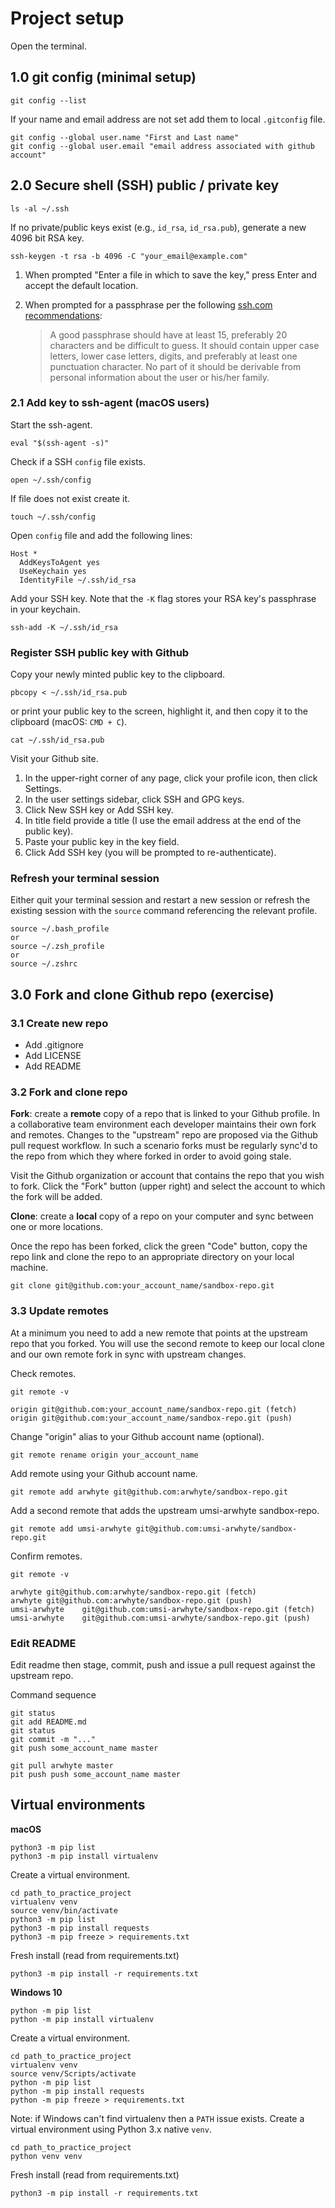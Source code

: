 # Project setup

Open the terminal.

## 1.0 git config (minimal setup)

```commandline
git config --list
```

If your name and email address are not set add them to local `.gitconfig` file.

```commandline
git config --global user.name "First and Last name"
git config --global user.email "email address associated with github account"
```

## 2.0 Secure shell (SSH) public / private key

```commandline
ls -al ~/.ssh
```

If no private/public keys exist (e.g., `id_rsa`, `id_rsa.pub`), generate a new 4096 bit RSA key.

```commandline
ssh-keygen -t rsa -b 4096 -C "your_email@example.com"
```

1. When prompted "Enter a file in which to save the key," press Enter and accept the default location.
2. When prompted for a passphrase per the following [ssh.com recommendations](https://www.ssh.com/ssh/passphrase):

    > A good passphrase should have at least 15, preferably 20 characters and be difficult to guess.
    > It should contain upper case letters, lower case letters, digits, and preferably at least one
    > punctuation character. No part of it should be derivable from personal information about the
    > user or his/her family.

### 2.1 Add key to ssh-agent (macOS users)

Start the ssh-agent.

```commandline
eval "$(ssh-agent -s)"
```

Check if a SSH `config` file exists.

```commandline
open ~/.ssh/config
```

If file does not exist create it.

```commandline
touch ~/.ssh/config
```

Open `config` file and add the following lines:

```commandline
Host *
  AddKeysToAgent yes
  UseKeychain yes
  IdentityFile ~/.ssh/id_rsa
```

Add your SSH key. Note that the `-K` flag stores your RSA key's passphrase in your keychain.

```commandline
ssh-add -K ~/.ssh/id_rsa
```

### Register SSH public key with Github

Copy your newly minted public key to the clipboard.

```commandline
pbcopy < ~/.ssh/id_rsa.pub
```

or print your public key to the screen, highlight it, and then copy it to the clipboard
(macOS: `CMD + C`).

```commandline
cat ~/.ssh/id_rsa.pub
```

Visit your Github site.

1. In the upper-right corner of any page, click your profile icon, then click
Settings.
2. In the user settings sidebar, click SSH and GPG keys.
3. Click New SSH key or Add SSH key.
4. In title field provide a title (I use the email address at the end of the public key).
5. Paste your public key in the key field.
6. Click Add SSH key (you will be prompted to re-authenticate).

### Refresh your terminal session

Either quit your terminal session and restart a new session or refresh the existing session with the
`source` command referencing the relevant profile.

```commandline
source ~/.bash_profile
or
source ~/.zsh_profile
or
source ~/.zshrc
```

## 3.0 Fork and clone Github repo (exercise)

### 3.1 Create new repo

* Add .gitignore
* Add LICENSE
* Add README

### 3.2 Fork and clone repo

__Fork__: create a __remote__ copy of a repo that is linked to your Github profile. In a collaborative
team environment each developer maintains their own fork and remotes. Changes to the "upstream" repo
are proposed via the Github pull request workflow. In such a scenario forks must be regularly sync'd
to the repo from which they where forked in order to avoid going stale.

Visit the Github organization or account that contains the repo that you wish to fork. Click the
"Fork" button (upper right) and select the account to which the fork will be added.

__Clone__: create a __local__ copy of a repo on your computer and sync between one or more locations.

Once the repo has been forked, click the green "Code" button, copy the repo link and clone the repo
to an appropriate directory on your local machine.

```commandline
git clone git@github.com:your_account_name/sandbox-repo.git
```

### 3.3 Update remotes

At a minimum you need to add a new remote that points at the upstream repo that you forked. You will
use the second remote to keep our local clone and our own remote fork in sync with upstream changes.

Check remotes.

```commandline
git remote -v

origin git@github.com:your_account_name/sandbox-repo.git (fetch)
origin git@github.com:your_account_name/sandbox-repo.git (push)
```

Change "origin" alias to your Github account name (optional).

```commandline
git remote rename origin your_account_name
```

Add remote using your Github account name.

```commandline
git remote add arwhyte git@github.com:arwhyte/sandbox-repo.git
```

Add a second remote that adds the upstream umsi-arwhyte sandbox-repo.

```commandline
git remote add umsi-arwhyte git@github.com:umsi-arwhyte/sandbox-repo.git
```

Confirm remotes.

```commandline
git remote -v

arwhyte	git@github.com:arwhyte/sandbox-repo.git (fetch)
arwhyte	git@github.com:arwhyte/sandbox-repo.git (push)
umsi-arwhyte	git@github.com:umsi-arwhyte/sandbox-repo.git (fetch)
umsi-arwhyte	git@github.com:umsi-arwhyte/sandbox-repo.git (push)
```

### Edit README

Edit readme then stage, commit, push and issue a pull request against the upstream repo.

Command sequence

```commandline
git status
git add README.md
git status
git commit -m "..."
git push some_account_name master

git pull arwhyte master
pit push push some_account_name master
```

## Virtual environments

__macOS__

```commandline
python3 -m pip list
python3 -m pip install virtualenv
```

Create a virtual environment.

```commandline
cd path_to_practice_project
virtualenv venv
source venv/bin/activate
python3 -m pip list
python3 -m pip install requests
python3 -m pip freeze > requirements.txt
```

Fresh install (read from requirements.txt)

```commandline
python3 -m pip install -r requirements.txt
```

__Windows 10__

```commandline
python -m pip list
python -m pip install virtualenv
```

Create a virtual environment.

```commandline
cd path_to_practice_project
virtualenv venv
source venv/Scripts/activate
python -m pip list
python -m pip install requests
python -m pip freeze > requirements.txt
```

Note: if Windows can't find virtualenv then a `PATH` issue exists. Create a virtual environment
using Python 3.x native `venv`.

```commandline
cd path_to_practice_project
python venv venv
```

Fresh install (read from requirements.txt)

```commandline
python3 -m pip install -r requirements.txt
```
